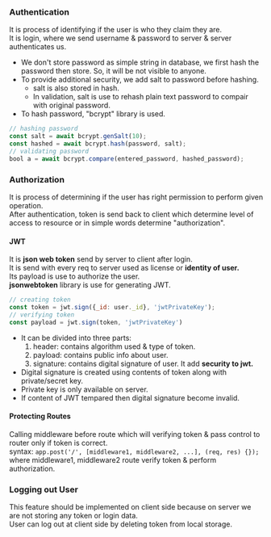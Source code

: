 ### Authentication
It is process of identifying if the user is who they claim they are.  
It is login, where we send username & password to server & server  authenticates us.

- We don't store password as simple string in database, we first hash the password then store. So, it will be not visible to anyone. 
- To provide additional security, we add salt to password before hashing.
	- salt is also stored in hash. 
	- In validation, salt is use to rehash plain text password to compair with original password.
- To hash password, "bcrypt" library is used.
``` javascript
// hashing password
const salt = await bcrypt.genSalt(10);
const hashed = await bcrypt.hash(password, salt);
// validating password
bool a = await bcrypt.compare(entered_password, hashed_password);
```


### Authorization
It is process of determining if the user has right permission to perform given operation.  
After authentication, token is send back to client which determine level of access to resource or in simple words determine "authorization".  

#### JWT
It is **json web token** send by server to client after login.    
It is send with every req to server used as license or **identity of user.**  
Its payload is use to authorize the user.  
**jsonwebtoken** library is use for generating JWT.  
```javascript
// creating token
const token = jwt.sign({_id: user._id}, 'jwtPrivateKey');
// verifying token
const payload = jwt.sign(token, 'jwtPrivateKey')
```

- It can be divided into three parts:
	1. header: contains algorithm used & type of token.
	2. payload: contains public info about user.
	3. signature: contains digital signature of user. It add **security to jwt.**
- Digital signature is created using contents of token  along with private/secret key. 
- Private key is only available on server. 
- If content of JWT tempared then digital signature become invalid.

#### Protecting Routes
Calling middleware before route which will verifying token & pass control to router only if token is correct.   
syntax: `app.post('/', [middleware1, middleware2, ...], (req, res) {});` 
where middleware1, middleware2 route verify token & perform authorization.   


### Logging out User
This feature should be implemented on client side because on server we are not storing any token or login data.    
User can log out at client side by deleting token from local storage.